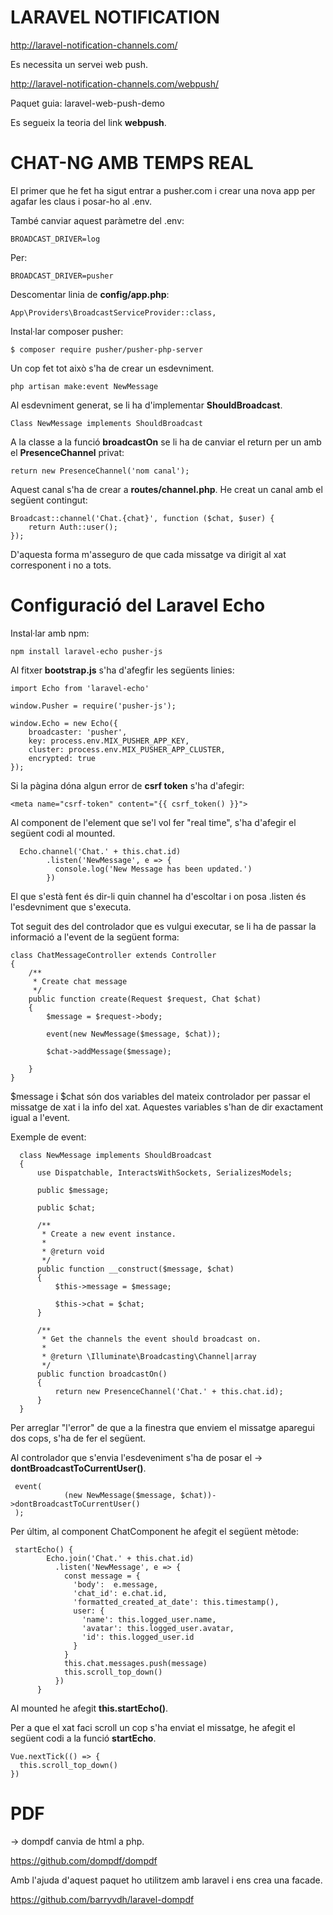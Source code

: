 # LARAVEL NOTIFICATION

http://laravel-notification-channels.com/

Es necessita un servei web push.

http://laravel-notification-channels.com/webpush/

Paquet guia: laravel-web-push-demo

Es segueix la teoria del link **webpush**.


# CHAT-NG AMB TEMPS REAL

El primer que he fet ha sigut entrar a pusher.com i crear una nova app per agafar les claus i posar-ho al .env.

També canviar aquest paràmetre del .env:

    BROADCAST_DRIVER=log
    
Per:

    BROADCAST_DRIVER=pusher
    
Descomentar linia de **config/app.php**:

    App\Providers\BroadcastServiceProvider::class,

Instal·lar composer pusher:

    $ composer require pusher/pusher-php-server

Un cop fet tot això s'ha de crear un esdevniment.

    php artisan make:event NewMessage
    
    
 Al esdevniment generat, se li ha d'implementar **ShouldBroadcast**.
 
    Class NewMessage implements ShouldBroadcast
    

A la classe a la funció **broadcastOn** se li ha de canviar el return per un amb el **PresenceChannel** privat:

    return new PresenceChannel('nom canal');

Aquest canal s'ha de crear a **routes/channel.php**. He creat un canal amb el següent contingut:

    Broadcast::channel('Chat.{chat}', function ($chat, $user) {
        return Auth::user();
    });

D'aquesta forma m'asseguro de que cada missatge va dirigit al xat corresponent i no a tots.


# Configuració del Laravel Echo

Instal·lar amb npm:

    npm install laravel-echo pusher-js

Al fitxer **bootstrap.js** s'ha d'afegfir les següents linies:

    import Echo from 'laravel-echo'
    
    window.Pusher = require('pusher-js');
    
    window.Echo = new Echo({
        broadcaster: 'pusher',
        key: process.env.MIX_PUSHER_APP_KEY,
        cluster: process.env.MIX_PUSHER_APP_CLUSTER,
        encrypted: true
    });


Si la pàgina dóna algun error de **csrf token** s'ha d'afegir: 

    <meta name="csrf-token" content="{{ csrf_token() }}">

Al component de l'element que se'l vol fer "real time", s'ha d'afegir el següent codi al mounted.

      Echo.channel('Chat.' + this.chat.id)
            .listen('NewMessage', e => {
              console.log('New Message has been updated.')
            })
            
El que s'està fent és dir-li quin channel ha d'escoltar i on posa .listen és l'esdevniment que s'executa.


Tot seguit des del controlador que es vulgui executar, se li ha de passar la informació a l'event de la següent forma:

    class ChatMessageController extends Controller
    {
        /**
         * Create chat message
         */
        public function create(Request $request, Chat $chat)
        {
            $message = $request->body;
    
            event(new NewMessage($message, $chat));
    
            $chat->addMessage($message);

        }
    }

    
$message i $chat són dos variables del mateix controlador per passar el missatge de xat i la info del xat. Aquestes variables s'han de dir exactament igual a l'event.


Exemple de event:


      class NewMessage implements ShouldBroadcast
      {
          use Dispatchable, InteractsWithSockets, SerializesModels;
      
          public $message;
      
          public $chat;
      
          /**
           * Create a new event instance.
           *
           * @return void
           */
          public function __construct($message, $chat)
          {
              $this->message = $message;
      
              $this->chat = $chat;
          }
      
          /**
           * Get the channels the event should broadcast on.
           *
           * @return \Illuminate\Broadcasting\Channel|array
           */
          public function broadcastOn()
          {
              return new PresenceChannel('Chat.' + this.chat.id);
          }
      }


Per arreglar "l'error" de que a la finestra que enviem el missatge aparegui dos cops, s'ha de fer el següent.

Al controlador que s'envia l'esdeveniment s'ha de posar el -> **dontBroadcastToCurrentUser()**.

     event(
                (new NewMessage($message, $chat))->dontBroadcastToCurrentUser()
     );
     
Per últim, al component ChatComponent he afegit el següent mètode:

     startEcho() {
            Echo.join('Chat.' + this.chat.id)
              .listen('NewMessage', e => {
                const message = {
                  'body':  e.message,
                  'chat_id': e.chat.id,
                  'formatted_created_at_date': this.timestamp(),
                  user: {
                    'name': this.logged_user.name,
                    'avatar': this.logged_user.avatar,
                    'id': this.logged_user.id
                  }
                }
                this.chat.messages.push(message)
                this.scroll_top_down()
              })
          }
          
          
Al mounted he afegit **this.startEcho()**.

Per a que el xat faci scroll un cop s'ha enviat el missatge, he afegit el següent codi a la funció **startEcho**.

    Vue.nextTick(() => {
      this.scroll_top_down()
    })

# PDF

-> dompdf canvia de html a php.

https://github.com/dompdf/dompdf

Amb l'ajuda d'aquest paquet ho utilitzem amb laravel i ens crea una facade.

https://github.com/barryvdh/laravel-dompdf

